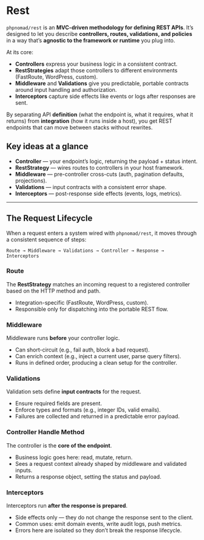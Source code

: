 # Rest

`phpnomad/rest` is an **MVC-driven methodology for defining REST APIs**.
It’s designed to let you describe **controllers, routes, validations, and policies** in a way that’s **agnostic to the
framework or runtime** you plug into.

At its core:

* **Controllers** express your business logic in a consistent contract.
* **RestStrategies** adapt those controllers to different environments (FastRoute, WordPress, custom).
* **Middleware** and **Validations** give you predictable, portable contracts around input handling and authorization.
* **Interceptors** capture side effects like events or logs after responses are sent.

By separating API **definition** (what the endpoint is, what it requires, what it returns) from **integration** (how it
runs inside a host), you get REST endpoints that can move between stacks without rewrites.

## Key ideas at a glance

* **Controller** — your endpoint’s logic, returning the payload + status intent.
* **RestStrategy** — wires routes to controllers in your host framework.
* **Middleware** — pre-controller cross-cuts (auth, pagination defaults, projections).
* **Validations** — input contracts with a consistent error shape.
* **Interceptors** — post-response side effects (events, logs, metrics).

---

## The Request Lifecycle

When a request enters a system wired with `phpnomad/rest`, it moves through a consistent sequence of steps:

```
Route → Middleware → Validations → Controller → Response → Interceptors
```

### Route

The **RestStrategy** matches an incoming request to a registered controller based on the HTTP method and path.

* Integration-specific (FastRoute, WordPress, custom).
* Responsible only for dispatching into the portable REST flow.

### Middleware

Middleware runs **before** your controller logic.

* Can short-circuit (e.g., fail auth, block a bad request).
* Can enrich context (e.g., inject a current user, parse query filters).
* Runs in defined order, producing a clean setup for the controller.

### Validations

Validation sets define **input contracts** for the request.

* Ensure required fields are present.
* Enforce types and formats (e.g., integer IDs, valid emails).
* Failures are collected and returned in a predictable error payload.

### Controller Handle Method

The controller is the **core of the endpoint**.

* Business logic goes here: read, mutate, return.
* Sees a request context already shaped by middleware and validated inputs.
* Returns a response object, setting the status and payload.

### Interceptors

Interceptors run **after the response is prepared**.

* Side effects only — they do not change the response sent to the client.
* Common uses: emit domain events, write audit logs, push metrics.
* Errors here are isolated so they don’t break the response lifecycle.